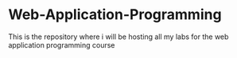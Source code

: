 # Web-Application-Programming
This is the repository where i will be hosting all my labs for the web application programming course
